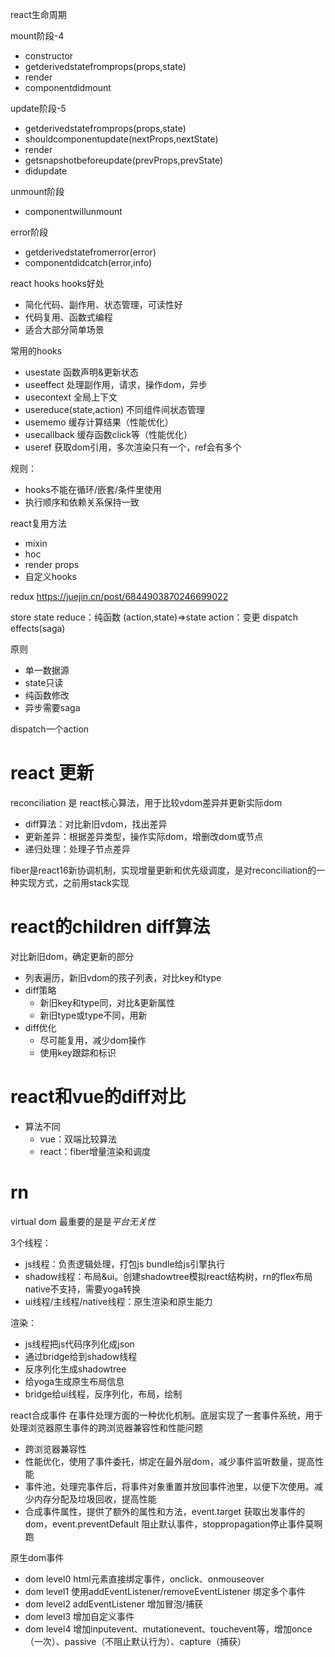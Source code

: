 react生命周期

mount阶段-4

- constructor
- getderivedstatefromprops(props,state)
- render
- componentdidmount

update阶段-5

- getderivedstatefromprops(props,state)
- shouldcomponentupdate(nextProps,nextState)
- render
- getsnapshotbeforeupdate(prevProps,prevState)
- didupdate

unmount阶段

- componentwillunmount

error阶段

- getderivedstatefromerror(error)
- componentdidcatch(error,info)

react hooks hooks好处

- 简化代码、副作用、状态管理，可读性好
- 代码复用、函数式编程
- 适合大部分简单场景

常用的hooks

- usestate 函数声明&更新状态
- useeffect 处理副作用，请求，操作dom，异步
- usecontext 全局上下文
- usereduce(state,action) 不同组件间状态管理
- usememo 缓存计算结果（性能优化）
- usecallback 缓存函数click等（性能优化）
- useref 获取dom引用，多次渲染只有一个，ref会有多个

规则：

- hooks不能在循环/嵌套/条件里使用
- 执行顺序和依赖关系保持一致

react复用方法

- mixin
- hoc
- render props
- 自定义hooks

redux
https://juejin.cn/post/6844903870246699022

store state reduce：纯函数 (action,state)=>state action：变更 dispatch effects(saga)

原则

- 单一数据源
- state只读
- 纯函数修改
- 异步需要saga

dispatch一个action

# react 更新

reconciliation 是 react核心算法，用于比较vdom差异并更新实际dom

- diff算法：对比新旧vdom，找出差异
- 更新差异：根据差异类型，操作实际dom，增删改dom或节点
- 递归处理：处理子节点差异

fiber是react16新协调机制，实现增量更新和优先级调度，是对reconciliation的一种实现方式，之前用stack实现

# react的children diff算法

对比新旧dom，确定更新的部分

- 列表遍历，新旧vdom的孩子列表，对比key和type
- diff策略
    - 新旧key和type同，对比&更新属性
    - 新旧type或type不同，用新
- diff优化
    - 尽可能复用，减少dom操作
    - 使用key跟踪和标识

# react和vue的diff对比

- 算法不同
    - vue：双端比较算法
    - react：fiber增量渲染和调度

# rn

virtual dom 最重要的是是*平台无关性*

3个线程：

- js线程：负责逻辑处理，打包js bundle给js引擎执行
- shadow线程：布局&ui。创建shadowtree模拟react结构树，rn的flex布局native不支持，需要yoga转换
- ui线程/主线程/native线程：原生渲染和原生能力

渲染：

- js线程把js代码序列化成json
- 通过bridge给到shadow线程
- 反序列化生成shadowtree
- 给yoga生成原生布局信息
- bridge给ui线程，反序列化，布局，绘制

react合成事件 在事件处理方面的一种优化机制。底层实现了一套事件系统，用于处理浏览器原生事件的跨浏览器兼容性和性能问题

- 跨浏览器兼容性
- 性能优化，使用了事件委托，绑定在最外层dom，减少事件监听数量，提高性能
- 事件池，处理完事件后，将事件对象重置并放回事件池里，以便下次使用。减少内存分配及垃圾回收，提高性能
- 合成事件属性，提供了额外的属性和方法，event.target 获取出发事件的dom，event.preventDefault 阻止默认事件，stoppropagation停止事件莫啊跑

原生dom事件

- dom level0 html元素直接绑定事件，onclick、onmouseover
- dom level1 使用addEventListener/removeEventListener 绑定多个事件
- dom level2 addEventListener 增加冒泡/捕获
- dom level3 增加自定义事件
- dom level4 增加inputevent、mutationevent、touchevent等，增加once（一次）、passive（不阻止默认行为）、capture（捕获）
